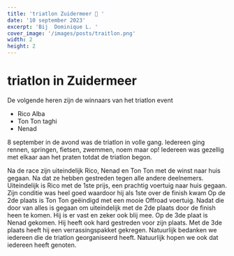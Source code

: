 ```yaml
---
title: 'triatlon Zuidermeer 🏁 '
date: '10 september 2023'
excerpt: 'Bij  Dominique L. '
cover_image: '/images/posts/traitlon.png'
width: 2
height: 2
---
```

# triatlon in Zuidermeer 
De volgende heren zijn de winnaars van het triatlon event

- Rico Alba 
- Ton Ton taghi
- Nenad


8 september in de avond was de triatlon in volle gang. Iedereen ging rennen, springen, fietsen, zwemmen, noem maar op! Iedereen was gezellig met elkaar aan het praten totdat de triatlon begon.

Na de race zijn uiteindelijk Rico, Nenad en Ton Ton met de winst naar huis gegaan. Na dat ze hebben gestreden tegen alle andere deelnemers. Uiteindelijk is Rico met de 1ste prijs, een prachtig voertuig naar huis gegaan. Zijn conditie was heel goed waardoor hij als 1ste over de finish kwam
Op de 2de plaats is Ton Ton geëindigd met een mooie Offroad voertuig. Nadat die door van alles is gegaan om uiteindelijk met de 2de plaats door de finish heen te komen. Hij is er vast en zeker ook blij mee.
Op de 3de plaat is Nenad gekomen. Hij heeft ook hard gestreden voor zijn plaats. Met de 3de plaats heeft hij een verrassingspakket gekregen. Natuurlijk bedanken we iedereen die de triatlon georganiseerd heeft. Natuurlijk hopen we ook dat iedereen heeft genoten.
